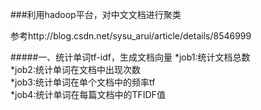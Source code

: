 ###利用hadoop平台，对中文文档进行聚类

参考http://blog.csdn.net/sysu_arui/article/details/8546999

#####一、统计单词tf-idf，生成文档向量
*job1:统计文档总数  
*job2:统计单词在文档中出现次数  
*job3:统计单词在单个文档中的频率tf  
*job4:统计单词在每篇文档中的TFIDF值  